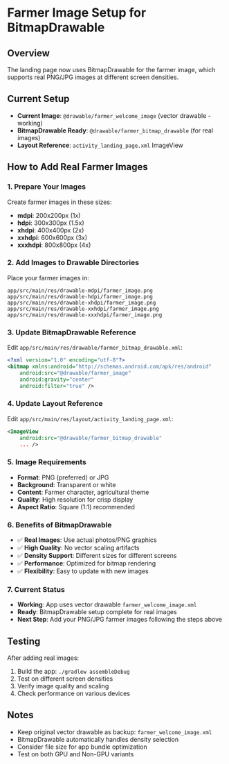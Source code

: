 # Farmer Image Setup for BitmapDrawable

## Overview
The landing page now uses BitmapDrawable for the farmer image, which supports real PNG/JPG images at different screen densities.

## Current Setup
- **Current Image**: `@drawable/farmer_welcome_image` (vector drawable - working)
- **BitmapDrawable Ready**: `@drawable/farmer_bitmap_drawable` (for real images)
- **Layout Reference**: `activity_landing_page.xml` ImageView

## How to Add Real Farmer Images

### 1. Prepare Your Images
Create farmer images in these sizes:
- **mdpi**: 200x200px (1x)
- **hdpi**: 300x300px (1.5x)
- **xhdpi**: 400x400px (2x)
- **xxhdpi**: 600x600px (3x)
- **xxxhdpi**: 800x800px (4x)

### 2. Add Images to Drawable Directories
Place your farmer images in:
```
app/src/main/res/drawable-mdpi/farmer_image.png
app/src/main/res/drawable-hdpi/farmer_image.png
app/src/main/res/drawable-xhdpi/farmer_image.png
app/src/main/res/drawable-xxhdpi/farmer_image.png
app/src/main/res/drawable-xxxhdpi/farmer_image.png
```

### 3. Update BitmapDrawable Reference
Edit `app/src/main/res/drawable/farmer_bitmap_drawable.xml`:
```xml
<?xml version="1.0" encoding="utf-8"?>
<bitmap xmlns:android="http://schemas.android.com/apk/res/android"
    android:src="@drawable/farmer_image"
    android:gravity="center"
    android:filter="true" />
```

### 4. Update Layout Reference
Edit `app/src/main/res/layout/activity_landing_page.xml`:
```xml
<ImageView
    android:src="@drawable/farmer_bitmap_drawable"
    ... />
```

### 5. Image Requirements
- **Format**: PNG (preferred) or JPG
- **Background**: Transparent or white
- **Content**: Farmer character, agricultural theme
- **Quality**: High resolution for crisp display
- **Aspect Ratio**: Square (1:1) recommended

### 6. Benefits of BitmapDrawable
- ✅ **Real Images**: Use actual photos/PNG graphics
- ✅ **High Quality**: No vector scaling artifacts
- ✅ **Density Support**: Different sizes for different screens
- ✅ **Performance**: Optimized for bitmap rendering
- ✅ **Flexibility**: Easy to update with new images

### 7. Current Status
- **Working**: App uses vector drawable `farmer_welcome_image.xml`
- **Ready**: BitmapDrawable setup complete for real images
- **Next Step**: Add your PNG/JPG farmer images following the steps above

## Testing
After adding real images:
1. Build the app: `./gradlew assembleDebug`
2. Test on different screen densities
3. Verify image quality and scaling
4. Check performance on various devices

## Notes
- Keep original vector drawable as backup: `farmer_welcome_image.xml`
- BitmapDrawable automatically handles density selection
- Consider file size for app bundle optimization
- Test on both GPU and Non-GPU variants
